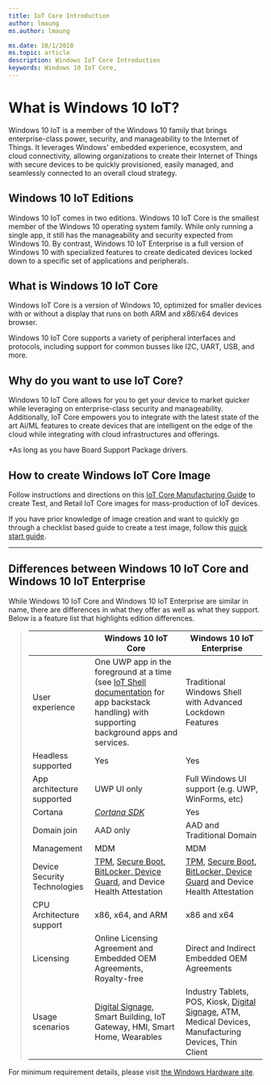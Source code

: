 ```yaml
---
title: IoT Core Introduction
author: lmaung
ms.author: lmaung

ms.date: 10/1/2018 
ms.topic: article 
description: Windows IoT Core Introduction
keywords: Windows 10 IoT Core, 
---
```


# What is Windows 10 IoT?
Windows 10 IoT is a member of the Windows 10 family that brings enterprise-class power, security, and manageability to the Internet of Things. It leverages Windows' embedded experience, ecosystem, and cloud connectivity, allowing organizations to create their Internet of Things with secure devices to be quickly provisioned, easily managed, and seamlessly connected to an overall cloud strategy.  

## Windows 10 IoT Editions
Windows 10 IoT comes in two editions.  Windows 10 IoT Core is the smallest member of the Windows 10 operating system family.  While only running a single app, it still has the manageability and security expected from Windows 10.  By contrast, Windows 10 IoT Enterprise is a full version of Windows 10 with specialized features to create dedicated devices locked down to a specific set of applications and peripherals. 

## What is Windows 10 IoT Core
Windows IoT Core is a version of Windows 10, optimized for smaller devices with or without a display that runs on both ARM and x86/x64 devices browser.

Windows 10 IoT Core supports a variety of peripheral interfaces and protocols, including support for common busses like I2C, UART, USB, and more.

## Why do you want to use IoT Core?
Windows 10 IoT Core allows for you to get your device to market quicker while leveraging on enterprise-class security and manageability. Additionally, IoT Core empowers you to integrate with the latest state of the art Ai/ML features to create devices that are intelligent on the edge of the cloud while integrating with cloud infrastructures and offerings.

*As long as you have Board Support Package drivers.

## How to create Windows IoT Core Image 
Follow instructions and directions on this [IoT Core Manufacturing Guide](GuideOverview.md) to create Test, and Retail IoT Core images for mass-production of IoT devices.

If you have prior knowledge of image creation and want to quickly go through a checklist based guide to create a test image, follow this [quick start guide](QuickStartGuide.md).

---
## Differences between Windows 10 IoT Core and Windows 10 IoT Enterprise

While Windows 10 IoT Core and Windows 10 IoT Enterprise are similar in name, there are differences in what they offer as well as what they support. Below is a feature list that highlights edition differences.

> |             | Windows 10 IoT Core  |  Windows 10 IoT Enterprise  |
> |-------------|----------|---------|
> | User experience | One UWP app in the foreground at a time (see [IoT Shell documentation](https://docs.microsoft.com/en-us/windows/iot-core/develop-your-app/iotcoreshell) for app backstack handling) with supporting background apps and services. | Traditional Windows Shell with Advanced Lockdown Features |
> | Headless supported | Yes | Yes |
> | App architecture supported | UWP UI only | Full Windows UI support (e.g. UWP, WinForms, etc) |
> | Cortana | [*Cortana SDK*](https://developer.microsoft.com/en-us/cortana/devices) | Yes |
> | Domain join | AAD only | AAD and Traditional Domain |
> | Management | MDM | MDM |
> | Device Security Technologies | [TPM](https://docs.microsoft.com/windows/iot-core/secure-your-device/tpm), [Secure Boot, BitLocker, Device Guard](https://docs.microsoft.com/windows/iot-core/secure-your-device/securebootandbitlocker), and Device Health Attestation | [TPM](https://docs.microsoft.com/windows/iot-core/secure-your-device/tpm), [Secure Boot, BitLocker, Device Guard](https://docs.microsoft.com/windows/iot-core/secure-your-device/securebootandbitlocker) and Device Health Attestation |
> | CPU Architecture support | x86, x64, and ARM | x86 and x64 |
> | Licensing | Online Licensing Agreement and Embedded OEM Agreements, Royalty-free | Direct and Indirect Embedded OEM Agreements |
> | Usage scenarios | [Digital Signage](https://www.microsoft.com/en-us/windowsforbusiness/digital-signage), Smart Building, IoT Gateway, HMI, Smart Home, Wearables | Industry Tablets, POS, Kiosk, [Digital Signage](https://www.microsoft.com/en-us/windowsforbusiness/digital-signage), ATM, Medical Devices, Manufacturing Devices, Thin Client |

For minimum requirement details, please visit [the Windows Hardware site](https://docs.microsoft.com/windows-hardware/design/minimum/minimum-hardware-requirements-overview).
